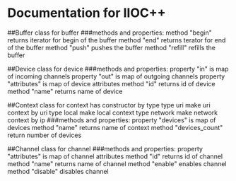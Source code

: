 # Documentation for IIOC++

##Buffer
class for buffer
###methods and properties:
method "begin" returns iterator for begin of the buffer
method "end" returns terator for end of the buffer
method "push" pushes the buffer
method "refill" refills the buffer

##Device
class for device
###methods and properties:
property "in" is map of incoming channels
property "out" is map of outgoing channels
property "attributes" is map of device attributes
method "id" returns id of device
method "name" returns name of device

##Context
class for context
has constructor by type
type uri
    make uri context by uri
type local
    make local context
type network
    make network context by ip
###methods and properties:
property "devices" is map of devices
method "name" returns name of context
method "devices_count" return number of devices

##Channel
class for channel
###methods and properties:
property "attributes" is map of channel attributes
method "id" returns id of channel
method "name" returns name of channel
method "enable" enables channel
method "disable" disables channel
